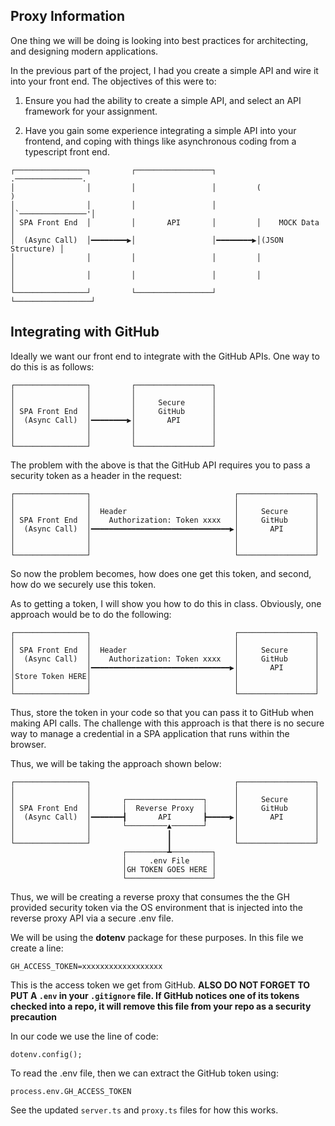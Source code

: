 ## Proxy Information

One thing we will be doing is looking into best practices for architecting, and designing modern applications. 

In the previous part of the project, I had you create a simple API and wire it into your front end.  The objectives of this were to:

1. Ensure you had the ability to create a simple API, and select an API framework for your assignment. 

2. Have you gain some experience integrating a simple API into your frontend, and coping with things like asynchronous coding from a typescript front end.

```
┌────────────────┐         ┌─────────────────┐          .───────────────. 
│                │         │                 │         (                 )
│                │         │                 │         │`───────────────'│
│ SPA Front End  │         │       API       │         │    MOCK Data    │
│  (Async Call)  │━━━━━━━━▶│                 │━━━━━━━━▶│(JSON Structure) │
│                │         │                 │         │                 │
│                │         │                 │         │                 │
└────────────────┘         └─────────────────┘         └─────────────────┘
```

## Integrating with GitHub
Ideally we want our front end to integrate with the GitHub APIs.  One way to do this is as follows:

```
┌────────────────┐         ┌─────────────────┐
│                │         │                 │
│                │         │     Secure      │
│ SPA Front End  │         │     GitHub      │
│  (Async Call)  │━━━━━━━━▶│       API       │
│                │         │                 │
│                │         │                 │
└────────────────┘         └─────────────────┘
```
The problem with the above is that the GitHub API requires you to pass a security token as a header in the request:

```
┌────────────────┐                                ┌─────────────────┐
│                │                                │                 │
│                │  Header                        │     Secure      │
│ SPA Front End  │    Authorization: Token xxxx   │     GitHub      │
│  (Async Call)  │━━━━━━━━━━━━━━━━━━━━━━━━━━━━━━━▶│       API       │
│                │                                │                 │
│                │                                │                 │
└────────────────┘                                └─────────────────┘
```
So now the problem becomes, how does one get this token, and second, how do we securely use this token.

As to getting a token, I will show you how to do this in class.  Obviously, one approach would be to do the following:

```
┌────────────────┐                                ┌─────────────────┐
│                │                                │                 │
│ SPA Front End  │  Header                        │     Secure      │
│  (Async Call)  │    Authorization: Token xxxx   │     GitHub      │
│                │━━━━━━━━━━━━━━━━━━━━━━━━━━━━━━━▶│       API       │
│Store Token HERE│                                │                 │
│                │                                │                 │
└────────────────┘                                └─────────────────┘
```

Thus, store the token in your code so that you can pass it to GitHub when making API calls.  The challenge with this approach is that there is no secure way to manage a credential in a SPA application that runs within the browser.

Thus, we will be taking the approach shown below:

```
┌────────────────┐                                ┌─────────────────┐
│                │                                │                 │
│                │       ┌─────────────────┐      │     Secure      │
│ SPA Front End  │       │  Reverse Proxy  │      │     GitHub      │
│  (Async Call)  │━━━━━━━┫       API       ┣━━━━━▶│       API       │
│                │       └─────────▲───────┘      │                 │
│                │                 ┃              │                 │
└────────────────┘                 ┃              └─────────────────┘
                         ┌─────────┻─────────┐                       
                         │     .env File     │                       
                         │GH TOKEN GOES HERE │                       
                         └───────────────────┘                       
```

Thus, we will be creating a reverse proxy that consumes the the GH provided security token via the OS environment that is injected into the reverse proxy API via a secure .env file.

We will be using the **dotenv** package for these purposes.  In this file we create a line:

```
GH_ACCESS_TOKEN=xxxxxxxxxxxxxxxxxx
```

This is the access token we get from GitHub.  **ALSO DO NOT FORGET TO PUT A `.env` in your `.gitignore` file.  If GitHub notices one of its tokens checked into a repo, it will remove this file from your repo as a security precaution**

In our code we use the line of code:

```
dotenv.config();
```
To read the .env file, then we can extract the GitHub token using:

```
process.env.GH_ACCESS_TOKEN
```

See the updated `server.ts` and `proxy.ts` files for how this works.


